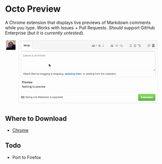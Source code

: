 # Octo Preview

A Chrome extension that displays live previews of Markdown comments while you type. Works with Issues + Pull Requests. *Should* support GitHub Enterprise (*but it is currently untested*).

![animated example](example.gif)

## Where to Download

- [Chrome](https://chrome.google.com/webstore/detail/octo-preview/elomekmlfonmdhmpmdfldcjgdoacjcba)

## Todo

- Port to Firefox
